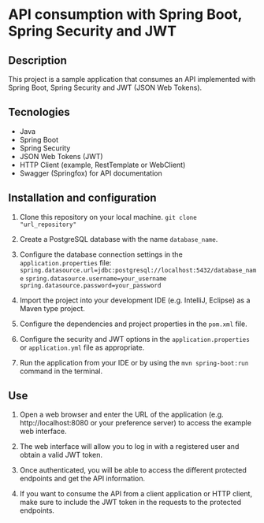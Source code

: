 # API consumption with Spring Boot, Spring Security and JWT

## Description

This project is a sample application that consumes an API implemented with Spring Boot, Spring Security and JWT (JSON Web Tokens).
## Tecnologies

- Java
- Spring Boot
- Spring Security
- JSON Web Tokens (JWT)
- HTTP Client (example, RestTemplate or WebClient)
- Swagger (Springfox) for API documentation

## Installation and configuration

1. Clone this repository on your local machine.
   ```git clone "url_repository"```
3. Create a PostgreSQL database with the name `database_name`.
4. Configure the database connection settings in the `application.properties` file:
   ```spring.datasource.url=jdbc:postgresql://localhost:5432/database_name```
   ```spring.datasource.username=your_username```
   ```spring.datasource.password=your_password```
5. Import the project into your development IDE (e.g. IntelliJ, Eclipse) as a Maven type project.

6. Configure the dependencies and project properties in the `pom.xml` file.

7. Configure the security and JWT options in the `application.properties` or `application.yml` file as appropriate.

8. Run the application from your IDE or by using the `mvn spring-boot:run` command in the terminal.

## Use

1. Open a web browser and enter the URL of the application (e.g. http://localhost:8080 or your preference server) to access the example web interface.

2. The web interface will allow you to log in with a registered user and obtain a valid JWT token.

3. Once authenticated, you will be able to access the different protected endpoints and get the API information.

4. If you want to consume the API from a client application or HTTP client, make sure to include the JWT token in the requests to the protected endpoints.